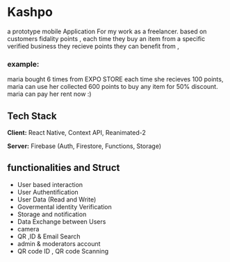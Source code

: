 
# Kashpo

a prototype mobile Application For my work as a freelancer.
based on customers fidality points , each time they buy an item from a specific verified business 
they recieve points they can benefit from , 

### example:

maria bought 6 times from EXPO STORE each time she recieves 100 points,
maria can use her collected 600 points to buy any item for 50% discount.
maria can pay her rent now :) 



## Tech Stack

**Client:** React Native, Context API, Reanimated-2 

**Server:** Firebase (Auth, Firestore, Functions, Storage) 


## functionalities and Struct
* User based interaction
* User Authentification
* User Data (Read and Write)
* Govermental identity Verification
* Storage and notification
* Data Exchange between Users
* camera
* QR ,ID & Email Search 
* admin & moderators account 
* QR code ID , QR code Scanning
